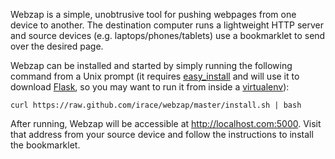 Webzap is a simple, unobtrusive tool for pushing webpages from one device to another. The destination computer runs a lightweight HTTP server and source devices (e.g. laptops/phones/tablets) use a bookmarklet to send over the desired page.

Webzap can be installed and started by simply running the following command from a Unix prompt (it requires [easy_install](http://pypi.python.org/pypi/setuptools) and will use it to download [Flask](http://flask.pocoo.org/), so you may want to run it from inside a [virtualenv](http://pypi.python.org/pypi/virtualenv)):

```curl https://raw.github.com/irace/webzap/master/install.sh | bash```

After running, Webzap will be accessible at http://localhost.com:5000. Visit that address from your source device and follow the instructions to install the bookmarklet.